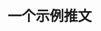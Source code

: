 # 一个示例推文

<object data="article.pdf" type="application/pdf" width="100%">
    <embed src="article.pdf" type="application/pdf" />
</object>